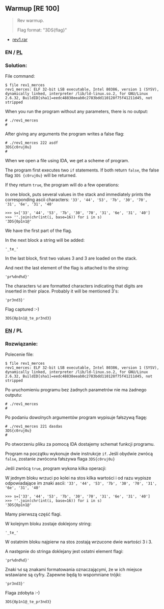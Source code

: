 ## Warmup [RE 100]

>Rev warmup.
>
>Flag format: "3DS{flag}"

* [rev1.rar](rev1.rar)

### EN / [PL](#rozwiązanie)

### Solution:

File command:

```
$ file rev1_merces
rev1_merces: ELF 32-bit LSB executable, Intel 80386, version 1 (SYSV), dynamically linked, interpreter /lib/ld-linux.so.2, for GNU/Linux 2.6.32, BuildID[sha1]=eedc48838eeab0c2783bdd110128f75f41211d45, not stripped
```

When you run the program without any parameters, there is no output:

```
# ./rev1_merces
#
```

After giving any arguments the program writes a false flag:

```
# ./rev1_merces 222 asdf
3DS{c0ruj0u}
#
```

When we open a file using IDA, we get a scheme of program.

The program first executes two `if` statements. If both return `false`, the false flag `3DS {c0ruj0u}` will be returned.

If they return `true`, the program will do a few operations:

In one block, puts several values in the stack and immediately prints the corresponding ascii characters: `'33', '44', '53', '7b', '30', '70', '31', '6e', '31', '40'`

```
>>> s=['33', '44', '53', '7b', '30', '70', '31', '6e', '31', '40']
>>> ''.join(chr(int(i, base=16)) for i in s)
'3DS{0p1n1@'
```

We have the first part of the flag.

In the next block a string will be added:

```
'_te_'
```

In the last block, first two values 3 and 3 are loaded on the stack.

And next the last element of the flag is attached to the string:

```
'pr%dnd%d}'
```

The characters `%d` are formatted characters indicating that digits are inserted in their place.
Probably it will be mentioned 3's:

```
'pr3nd3}'
```

Flag captured :-)

```
3DS{0p1n1@_te_pr3nd3}
```

### [EN](#solution) / PL

### Rozwiązanie:

Polecenie file:

```
$ file rev1_merces
rev1_merces: ELF 32-bit LSB executable, Intel 80386, version 1 (SYSV), dynamically linked, interpreter /lib/ld-linux.so.2, for GNU/Linux 2.6.32, BuildID[sha1]=eedc48838eeab0c2783bdd110128f75f41211d45, not stripped
```

Po uruchomieniu programu bez żadnych parametrów nie ma żadnego outputu:

```
# ./rev1_merces
#
```

Po podaniu dowolnych argumentów program wypisuje fałszywą flagę:

```
# ./rev1_merces 221 dasdas
3DS{c0ruj0u}
#
```

Po otworzeniu pliku za pomocą IDA dostajemy schemat funkcji programu.

Program na początku wykonuje dwie instrukcje `if`. Jeśli obydwie zwrócą `false`, zostanie zwrócona fałszywa flaga `3DS{c0ruj0u}`

Jeśli zwrócą `true`, program wykona kilka operacji:

W jednym bloku wrzuci po kolei na stos kilka wartości i od razu wypisze odpowiadające im znaki ascii: `'33', '44', '53', '7b', '30', '70', '31', '6e', '31', '40'`

```
>>> s=['33', '44', '53', '7b', '30', '70', '31', '6e', '31', '40']
>>> ''.join(chr(int(i, base=16)) for i in s)
'3DS{0p1n1@'
```

Mamy pierwszą część flagi.

W kolejnym bloku zostaje doklejony string:

```
'_te_'
```

W ostatnim bloku najpierw na stos zostają wrzucone dwie wartości 3 i 3.

A następnie do stringa doklejany jest ostatni element flagi:

```
'pr%dnd%d}'
```

Znaki `%d` są znakami formatowania oznaczającymi, że w ich miejsce wstawiane są cyfry.
Zapewne będą to wspomniane trójki:

```
'pr3nd3}'
```

Flaga zdobyta :-)

```
3DS{0p1n1@_te_pr3nd3}
```

